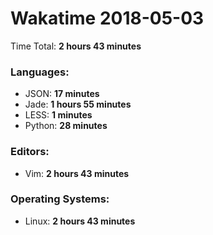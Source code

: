 # Wakatime 2018-05-03

Time Total: **2 hours 43 minutes**

### Languages:
- JSON: **17 minutes** 
- Jade: **1 hours 55 minutes** 
- LESS: **1 minutes** 
- Python: **28 minutes** 

### Editors:
- Vim: **2 hours 43 minutes** 

### Operating Systems:
- Linux: **2 hours 43 minutes** 

